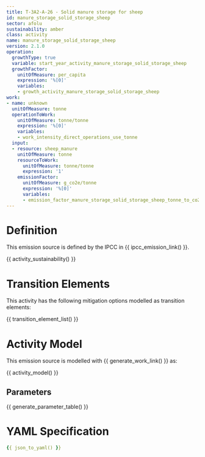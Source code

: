 ```yaml
---
title: T-3A2-A-26 - Solid manure storage for sheep
id: manure_storage_solid_storage_sheep
sector: afolu
sustainability: amber
class: activity
name: manure_storage_solid_storage_sheep
version: 2.1.0
operation:
  growthType: true
  variable: start_year_activity_manure_storage_solid_storage_sheep
  growthFactor:
    unitOfMeasure: per_capita
    expression: '%[0]'
    variables:
    - growth_activity_manure_storage_solid_storage_sheep
work:
- name: unknown
  unitOfMeasure: tonne
  operationToWork:
    unitOfMeasure: tonne/tonne
    expression: '%[0]'
    variables:
    - work_intensity_direct_operations_use_tonne
  input:
  - resource: sheep_manure
    unitOfMeasure: tonne
    resourceToWork:
      unitOfMeasure: tonne/tonne
      expression: '1'
    emissionFactor:
      unitOfMeasure: g_co2e/tonne
      expression: '%[0]'
      variables:
      - emission_factor_manure_storage_solid_storage_sheep_tonne_to_co2e_gram
---
```

# Definition
This emission source is defined by the IPCC in {{ ipcc_emission_link() }}.


{{ activity_sustainability() }}

# Transition Elements

This activity has the following mitigation options modelled as transition elements:

{{ transition_element_list() }}

# Activity Model
This emission source is modelled with {{ generate_work_link() }} as:

{{ activity_model() }}

## Parameters

{{ generate_parameter_table() }}

# YAML Specification

```yaml
{{ json_to_yaml() }}
```